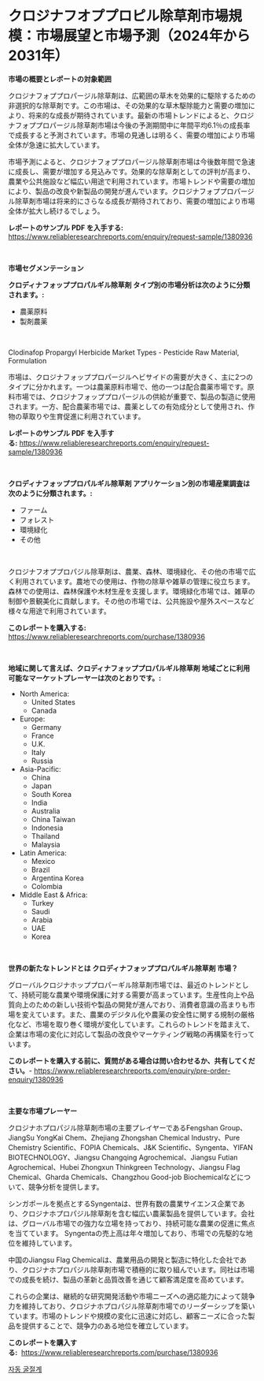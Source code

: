 <p><h1>クロジナフオププロピル除草剤市場規模：市場展望と市場予測（2024年から2031年）</h1></p><p><strong>市場の概要とレポートの対象範囲</strong></p>
<p><p>クロジナフォププロパージル除草剤は、広範囲の草木を効果的に駆除するための非選択的な除草剤です。この市場は、その効果的な草木駆除能力と需要の増加により、将来的な成長が期待されています。最新の市場トレンドによると、クロジナフォププロパージル除草剤市場は今後の予測期間中に年間平均6.1％の成長率で成長すると予測されています。市場の見通しは明るく、需要の増加により市場全体が急速に拡大しています。</p><p>市場予測によると、クロジナフォププロパージル除草剤市場は今後数年間で急速に成長し、需要が増加する見込みです。効果的な除草剤としての評判が高まり、農業や公共施設など幅広い用途で利用されています。市場トレンドや需要の増加により、製品の改良や新製品の開発が進んでいます。クロジナフォププロパージル除草剤市場は将来的にさらなる成長が期待されており、需要の増加により市場全体が拡大し続けるでしょう。</p></p>
<p><strong>レポートのサンプル PDF を入手する:</strong> <a href="https://www.reliableresearchreports.com/enquiry/request-sample/1380936">https://www.reliableresearchreports.com/enquiry/request-sample/1380936</a></p>
<p>&nbsp;</p>
<p><strong>市場セグメンテーション</strong></p>
<p><strong>クロディナフォッププロパルギル除草剤 タイプ別の市場分析は次のように分類されます。:</strong></p>
<p><ul><li>農薬原料</li><li>製剤農薬</li></ul></p>
<p>&nbsp;</p>
<p><p>Clodinafop Propargyl Herbicide Market Types - Pesticide Raw Material, Formulation</p><p>市場は、クロジナフォッププロパージルヘビサイドの需要が大きく、主に2つのタイプに分かれます。一つは農薬原料市場で、他の一つは配合農薬市場です。原料市場では、クロジナフォッププロパージルの供給が重要で、製品の製造に使用されます。一方、配合農薬市場では、農薬としての有効成分として使用され、作物の草取りや生育促進に利用されています。</p></p>
<p><strong>レポートのサンプル PDF を入手する:</strong>&nbsp;<a href="https://www.reliableresearchreports.com/enquiry/request-sample/1380936">https://www.reliableresearchreports.com/enquiry/request-sample/1380936</a></p>
<p>&nbsp;</p>
<p><strong> クロディナフォッププロパルギル除草剤 アプリケーション別の市場産業調査は次のように分類されます。:</strong></p>
<p><ul><li>ファーム</li><li>フォレスト</li><li>環境緑化</li><li>その他</li></ul></p>
<p>&nbsp;</p>
<p><p>クロジナフオププロパジル除草剤は、農業、森林、環境緑化、その他の市場で広く利用されています。農地での使用は、作物の除草や雑草の管理に役立ちます。森林での使用は、森林保護や木材生産を支援します。環境緑化市場では、雑草の制御や景観美化に貢献します。その他の市場では、公共施設や屋外スペースなど様々な用途で利用されています。</p></p>
<p><strong>このレポートを購入する:</strong>&nbsp; <a href="https://www.reliableresearchreports.com/purchase/1380936">https://www.reliableresearchreports.com/purchase/1380936</a></p>
<p>&nbsp;</p>
<p><strong>地域に関して言えば、クロディナフォッププロパルギル除草剤 地域ごとに利用可能なマーケットプレーヤーは次のとおりです。:</strong></p>
<p><ul>
    <li>
        North America:
        <ul>
            <li>United States</li>
            <li>Canada</li>
        </ul>
    </li>
    <li>
        Europe:
        <ul>
            <li>Germany</li>
            <li>France</li>
            <li>U.K.</li>
            <li>Italy</li>
            <li>Russia</li>
        </ul>
    </li>
    <li>
        Asia-Pacific:
        <ul>
            <li>China</li>
            <li>Japan</li>
            <li>South Korea</li>
            <li>India</li>
            <li>Australia</li>
            <li>China Taiwan</li>
            <li>Indonesia</li>
            <li>Thailand</li>
            <li>Malaysia</li>
        </ul>
    </li>
    <li>
        Latin America:
        <ul>
            <li>Mexico</li>
            <li>Brazil</li>
            <li>Argentina Korea</li>
            <li>Colombia</li>
        </ul>
    </li>
    <li>
        Middle East & Africa:
        <ul>
            <li>Turkey</li>
            <li>Saudi</li>
            <li>Arabia</li>
            <li>UAE</li>
            <li>Korea</li>
        </ul>
    </li>
    </ul></p>
<p>&nbsp;</p>
<p><strong>世界の新たなトレンドとは クロディナフォッププロパルギル除草剤 市場？</strong></p>
<p><p>グローバルクロジナホッププロパーギル除草剤市場では、最近のトレンドとして、持続可能な農業や環境保護に対する需要が高まっています。生産性向上や品質向上のための新しい技術や製品の開発が進んでおり、消費者意識の高まりも市場を変えています。また、農業のデジタル化や農薬の安全性に関する規制の厳格化など、市場を取り巻く環境が変化しています。これらのトレンドを踏まえて、企業は市場の変化に対応して製品の改良やマーケティング戦略の再構築を行っています。</p></p>
<p><strong>このレポートを購入する前に、質問がある場合は問い合わせるか、共有してください。</strong>- <a href="https://www.reliableresearchreports.com/enquiry/pre-order-enquiry/1380936">https://www.reliableresearchreports.com/enquiry/pre-order-enquiry/1380936</a></p>
<p>&nbsp;</p>
<p><strong>主要な市場プレーヤー</strong></p>
<p><p>クロジナホプロパジル除草剤市場の主要プレイヤーであるFengshan Group、JiangSu YongKai Chem、Zhejiang Zhongshan Chemical Industry、Pure Chemistry Scientific、FOPIA Chemicals、J&K Scientific、Syngenta、YIFAN BIOTECHNOLOGY、Jiangsu Changqing Agrochemical、Jiangsu Futian Agrochemical、Hubei Zhongxun Thinkgreen Technology、Jiangsu Flag Chemical、Gharda Chemicals、Changzhou Good-job Biochemicalなどについて、競争分析を提供します。</p><p>シンガポールを拠点とするSyngentaは、世界有数の農業サイエンス企業であり、クロジナホプロパジル除草剤を含む幅広い農薬製品を提供しています。会社は、グローバル市場での強力な立場を持っており、持続可能な農業の促進に焦点を当てています。 Syngentaの売上高は年々増加しており、市場での先駆的な地位を維持しています。</p><p>中国のJiangsu Flag Chemicalは、農業用品の開発と製造に特化した会社であり、クロジナホプロパジル除草剤市場で積極的に取り組んでいます。同社は市場での成長を続け、製品の革新と品質改善を通じて顧客満足度を高めています。</p><p>これらの企業は、継続的な研究開発活動や市場ニーズへの適応能力によって競争力を維持しており、クロジナホプロパジル除草剤市場でのリーダーシップを築いています。市場のトレンドや規模の変化に迅速に対応し、顧客ニーズに合った製品を提供することで、競争力のある地位を確立しています。</p></p>
<p><strong>このレポートを購入する:</strong>&nbsp;&nbsp;<a href="https://www.reliableresearchreports.com/purchase/1380936">https://www.reliableresearchreports.com/purchase/1380936</a></p>
<p><p><a href="https://github.com/fernandotryO5lson96765/Market-Research-Report-List-1/blob/main/244200911242.md">자동 굴절계</a></p></p>